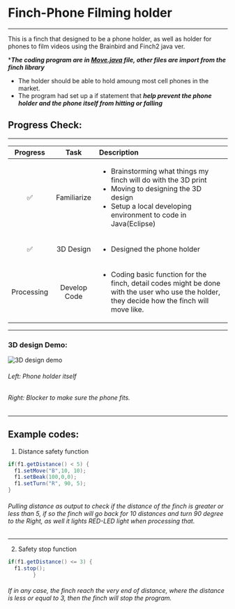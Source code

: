 # Finch-Phone Filming holder 
---
This is a finch that designed to be a phone holder, as well as holder for phones to film videos using the Brainbird and Finch2 java ver.

 ****The coding program are in [Move.java](https://github.com/Shanjian2311/Finch/blob/main/Move.java) file, other files are import from the finch library***
- The holder should be able to hold amoung most cell phones in the market.
- The program had set up a if statement that ***help prevent the phone holder and the phone itself from hitting or falling***
## Progress Check:
___
| Progress  | Task         | Description |
|:---------:| :-----------:|:------------|
|    ✅     | Familiarize  |  <ul><li>Brainstorming what things my finch will do with the 3D print</li><li>Moving to designing the 3D design</li><li>Setup a local developing environment to code in Java(Eclipse)</li></ul>|
|    ✅     | 3D Design    |      <ul><li>Designed the phone holder</li></ul>       |
|    Processing     | Develop Code |      <ul><li> Coding basic function for the finch, detail codes might be done with the user who use the holder, they decide how the finch will move like.</li></ul>       |
___
### 3D design Demo:
![3D design demo](https://github.com/user-attachments/assets/e8bc0647-5744-4128-ac47-2ae1ed947ebf)
###### Left: Phone holder itself
###### Right: Blocker to make sure the phone fits.
___
## Example codes:

1. Distance safety function
```java
if(f1.getDistance() < 5) {
  f1.setMove("B",10, 10);
  f1.setBeak(100,0,0);
  f1.setTurn("R", 90, 5);
}
  ```
###### Pulling distance as output to check if the distance of the finch is greater or less than 5, if so the finch will go back for 10 distances and turn 90 degree to the Right, as well it lights RED-LED light when processing that.
---
2. Safety stop function
```java
if(f1.getDistance() <= 3) {
  f1.stop();
		}
```
###### If in any case, the finch reach the very end of distance, where the distance is less or equal to 3, then the finch will stop the program.
